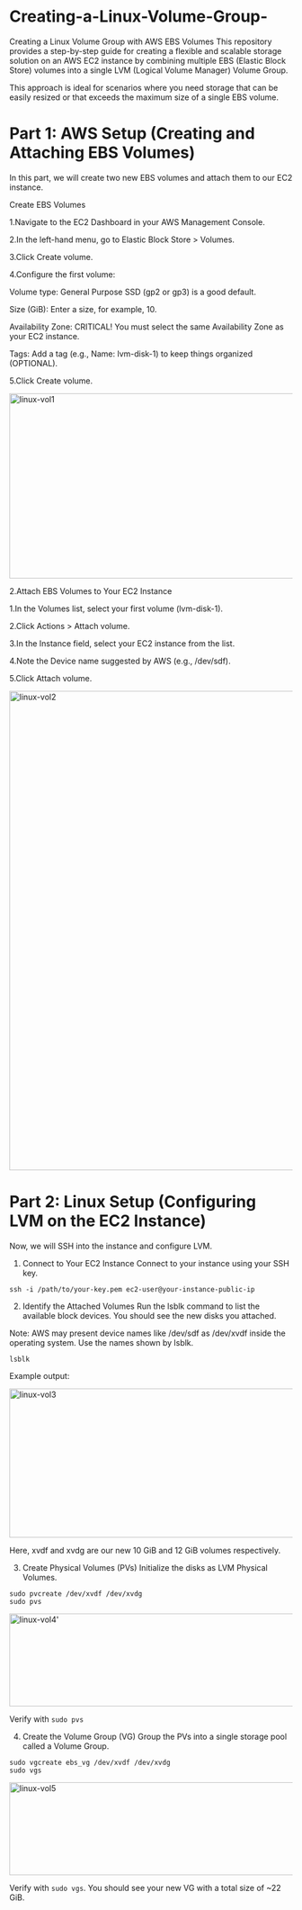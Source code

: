 # Creating-a-Linux-Volume-Group-
Creating a Linux Volume Group with AWS EBS Volumes
This repository provides a step-by-step guide for creating a flexible and scalable storage solution on an AWS EC2 instance by combining multiple EBS (Elastic Block Store) volumes into a single LVM (Logical Volume Manager) Volume Group.

This approach is ideal for scenarios where you need storage that can be easily resized or that exceeds the maximum size of a single EBS volume.

# Part 1: AWS Setup (Creating and Attaching EBS Volumes)
In this part, we will create two new EBS volumes and attach them to our EC2 instance.

Create EBS Volumes

1.Navigate to the EC2 Dashboard in your AWS Management Console.

2.In the left-hand menu, go to Elastic Block Store > Volumes.

3.Click Create volume.

4.Configure the first volume:

Volume type: General Purpose SSD (gp2 or gp3) is a good default.

Size (GiB): Enter a size, for example, 10.

Availability Zone: CRITICAL! You must select the same Availability Zone as your EC2 instance.

Tags: Add a tag (e.g., Name: lvm-disk-1) to keep things organized (OPTIONAL).

5.Click Create volume.

<img width="1628" height="329" alt="linux-vol1" src="https://github.com/user-attachments/assets/986d541d-603e-4857-84dd-b073f92d2a4e" />

2.Attach EBS Volumes to Your EC2 Instance

1.In the Volumes list, select your first volume (lvm-disk-1).

2.Click Actions > Attach volume.

3.In the Instance field, select your EC2 instance from the list.

4.Note the Device name suggested by AWS (e.g., /dev/sdf).

5.Click Attach volume.

<img width="1920" height="852" alt="linux-vol2" src="https://github.com/user-attachments/assets/6f67a7d2-cb4f-49f1-b979-33ae2a34e8ab" />

# Part 2: Linux Setup (Configuring LVM on the EC2 Instance)
Now, we will SSH into the instance and configure LVM.

1. Connect to Your EC2 Instance
Connect to your instance using your SSH key.

```
ssh -i /path/to/your-key.pem ec2-user@your-instance-public-ip
```

2. Identify the Attached Volumes
Run the lsblk command to list the available block devices. You should see the new disks you attached.

Note: AWS may present device names like /dev/sdf as /dev/xvdf inside the operating system. Use the names shown by lsblk.

```
lsblk
```

Example output:

<img width="1897" height="265" alt="linux-vol3" src="https://github.com/user-attachments/assets/adcde769-2c25-4a3d-8db2-b09f799f4cec" />

Here, xvdf and xvdg are our new 10 GiB and 12 GiB volumes respectively.

3. Create Physical Volumes (PVs)
Initialize the disks as LVM Physical Volumes.

```
sudo pvcreate /dev/xvdf /dev/xvdg
sudo pvs
```

<img width="1901" height="165" alt="linux-vol4'" src="https://github.com/user-attachments/assets/4ec10b6d-fa4c-45a0-a17c-669d3ab9ac7d" />

Verify with ``` sudo pvs ```

4. Create the Volume Group (VG)
Group the PVs into a single storage pool called a Volume Group.

```
sudo vgcreate ebs_vg /dev/xvdf /dev/xvdg
sudo vgs
```

<img width="1903" height="165" alt="linux-vol5" src="https://github.com/user-attachments/assets/f01aafe2-2a01-4ccf-93aa-3a89eecc62d4" />

Verify with ``` sudo vgs ```. You should see your new VG with a total size of ~22 GiB.












